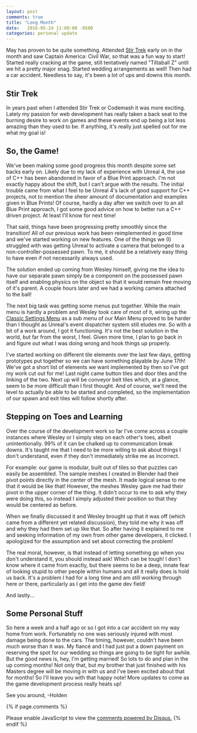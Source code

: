```yaml
---
layout: post
comments: true
title: "Long Month"
date:   2016-05-24 11:00:00 -0500
categories: personal update
---
```

May has proven to be quite something. Attended [Stir Trek](http://stirtrek.com/) early on in the month and saw 
Captain America: Civil War, so that was a fun way to start! Started really cracking at the game, still tentatively named
"Tiltaball Z" until we hit a pretty major snag. Started wedding arrangements as well! Then had a car accident. Needless
to say, it's been a lot of ups and downs this month.

Stir Trek
---------
In years past when I attended Stir Trek or Codemash it was more exciting. Lately my passion for web development has really
taken a back seat to the burning desire to work on games and these events end up being a lot less amazing than they used
to be. If anything, it's really just spelled out for me what my goal is! 

So, the Game!
-------------
We've been making some good progress this month despite some set backs early on. Likely due to my lack of experience with
Unreal 4, the use of C++ has been abandoned in favor of a Blue Print approach. I'm not exactly happy about the shift,
but I can't argue with the results. The initial trouble came from what I feel to be Unreal 4's lack of good support for 
C++ projects, not to mention the sheer amount of documentation and examples given in Blue Prints! Of course, hardly
a day after we switch over to an all Blue Print approach, I got some good advice on how to better run a C++ driven project.
At least I'll know for next time!

That said, things have been progressing pretty smoothly since the transition! All of our previous work has been reimplemented
in good time and we've started working on new features. One of the things we (I) struggled with was getting Unreal to 
activate a camera that belonged to a non-controller-possessed pawn. To me, it should be a relatively easy thing to have
even if not necessarily always used. 

The solution ended up coming from Wesley himself, giving me the idea to have our separate pawn simply be a component
on the possessed pawn itself and enabling physics on the object so that it would remain free moving of it's parent. A couple
hours later and we had a working camera attached to the ball!

The next big task was getting some menus put together. While the main menu is hardly a problem and Wesley took care of
most of it, wiring up the [Classic Settings Menu](https://www.unrealengine.com/marketplace/quality-game-settings) as a
sub menu of our Main Menu proved to be harder than I thought as Unreal's event dispatcher system still eludes me. So with
a bit of a work around, I got it functioning. It's not the best solution in the world, but far from the worst, I feel. 
Given more time, I plan to go back in and figure out what I was doing wrong and hook things up properly.

I've started working on different tile elements over the last few days, getting prototypes put together so we can have
something playable by June 17th! We've got a short list of elements we want implemented by then so I've got my work cut out for me!
Last night came button tiles and door tiles and the linking of the two. Next up will be conveyor belt tiles which, at a glance,
seem to be more difficult than I first thought. And of course, we'll need the level to actually be able to be started
and completed, so the implementation of our spawn and exit tiles will follow shortly after. 

Stepping on Toes and Learning
-----------------------------
Over the course of the development work so far I've come across a couple instances where Wesley or I simply step on each
other's toes, albeit unintentionally. 99% of it can be chalked up to communication break downs. It's taught me that I need
to be more willing to ask about things I don't understand, even if they don't immediately strike me as incorrect. 

For example: our game is modular, built out of tiles so that puzzles can easily be assembled. The sample meshes I created
in Blender had their pivot points directly in the center of the mesh. It made logical sense to me that it would be like 
that! However, the meshes Wesley gave me had their pivot in the upper corner of the thing. It didn't occur to me to ask 
why they were doing this, so instead I simply adjusted their position so that they would be centered as before. 

When we finally discussed it and Wesley brought up that it was off (which came from a different yet related discussion),
they told me why it was off and why they had them set up like that. So after having it explained to me and seeking
information of my own from other game developers, it clicked. I apologized for the assumption and set about correcting
the problem! 

The real moral, however, is that instead of letting something go when you don't understand it, you should instead ask!
Which can be tough! I don't know where it came from exactly, but there seems to be a deep, innate fear of looking stupid 
to other people within humans and all it really does is hold us back. It's a problem I had for a long time and am 
still working through here or there, particularly as I get into the game dev field! 

And lastly...

Some Personal Stuff
-------------------
So here a week and a half ago or so I got into a car accident on my way home from work. Fortunately no one was seriously
injured with most damage being done to the cars. The timing, however, couldn't have been much worse than it was. My 
fiancé and I had just put a down payment on reserving the spot for our wedding so things are going to be tight for awhile.
But the good news is, hey, I'm getting married! So lots to do and plan in the up coming months! Not only that, but my
brother that just finished with his Masters degree will be moving in with us and I've been excited about that for months!
So I'll leave you with that happy note! More updates to come as the game development process really heats up!


See you around,
-Holden

{% if page.comments %}
<div id="disqus_thread"></div>
<script>
/**
* RECOMMENDED CONFIGURATION VARIABLES: EDIT AND UNCOMMENT THE SECTION BELOW TO INSERT DYNAMIC VALUES FROM YOUR PLATFORM OR CMS.
* LEARN WHY DEFINING THESE VARIABLES IS IMPORTANT: https://disqus.com/admin/universalcode/#configuration-variables
*/
/*
var disqus_config = function () {
this.page.url = PAGE_URL; // Replace PAGE_URL with your page's canonical URL variable
this.page.identifier = PAGE_IDENTIFIER; // Replace PAGE_IDENTIFIER with your page's unique identifier variable
};
*/
(function() { // DON'T EDIT BELOW THIS LINE
var d = document, s = d.createElement('script');

s.src = '//acrylicorner.disqus.com/embed.js';

s.setAttribute('data-timestamp', +new Date());
(d.head || d.body).appendChild(s);
})();
</script>
<noscript>Please enable JavaScript to view the <a href="https://disqus.com/?ref_noscript" rel="nofollow">comments powered by Disqus.</a></noscript>
{% endif %}